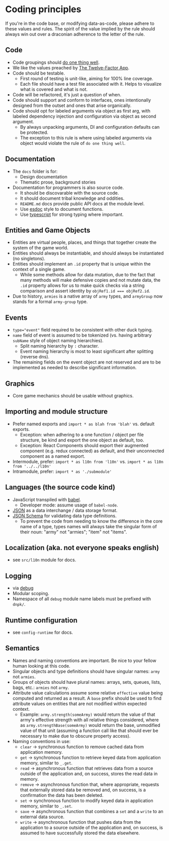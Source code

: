 # Coding principles

If you're in the code base, or modifying data-as-code, please adhere to these values and rules. The spirit of the value implied by the rule should always win out over a draconian adherence to the letter of the rule.

## Code

* Code groupings should [do one thing well](https://en.wikipedia.org/wiki/Unix_philosophy).
* We like the values preached by [The Twelve-Factor App](https://12factor.net/config).
* Code should be testable.
    * First round of testing is unit-like, aiming for 100% line coverage.
    * Each file should have a test file associated with it. Helps to visualize what is covered and what is not.
* Code will be refactored, it's just a question of when.
* Code should support and conform to interfaces, ones intentionally designed from the outset and ones that arise organically.
* Code should opt for labeled arguments via object as first arg, with labeled dependency injection and configuration via object as second argument.
    * By always unpacking arguments, DI and configuration defaults can be protected.
    * The exception to this rule is where using labeled arguments via object would violate the rule of `do one thing well`.

## Documentation

* The `docs` folder is for:
    * Design documentation
    * Thematic prose, background stories
* Documentation for programmers is also source code.
    * It should be discovarable with the source code.
    * It should document tribal knowledge and oddities.
    * `README.md` docs provide public API docs at the module level.
    * Use [esdoc](https://esdoc.org/) style to document functions.
    * Use [typescript](https://www.typescriptlang.org/) for strong typing where important.

## Entities and Game Objects

* Entities are virtual people, places, and things that together create the system of the game world.
* Entities should always be instantiable, and should always be instantiated (no singletons).
* Entities should implement an `.id` property that is unique within the context of a single game.
    * While some methods allow for data mutation, due to the fact that many methods will make defensive copies and not mutate data, the `.id` property allows for us to make quick checks via a string comparison and assert identity by `objRef1.id === objRef2.id`.
* Due to history, `armies` is a native array of `army` types, and `armyGroup` now stands for a formal `army-group` type.

## Events

* `type="event"` field required to be consistent with other duck typing.
* `name` field of event is assumed to be tokenized (vs. having arbitrary `subName` style of object naming hierarchies).
    * Split naming hierarchy by `:` character.
    * Event naming hierarchy is most to least significant after splitting (reverse dns).
* The remaining fields on the event object are not reserved and are to be implemented as needed to describe significant information.

## Graphics

* Core game mechanics should be usable without graphics.

## Importing and module structure

* Prefer named exports and `import * as blah from 'blah'` vs. default exports.
    * Exception: when adhering to a one function / object per file structure, be kind and export the one object as default, too.
    * Exception: React Components should export their augmented component (e.g. redux connected) as default, and their unconnected component as a named export.
* Intermodule, prefer: `import * as l10n from 'l10n'` vs. `import * as l10n from '../../l10n'`
* Intramodule, prefer: `import * as './submodule'`

## Languages (the source code kind)

* JavaScript transpiled with [babel](https://babeljs.io/).
    * Developer mode: assume usage of `babel-node`.
* [JSON](http://json.org/) as a data interchange / data storage format.
* [JSON Schema](https://json-schema.org) for validating data type definitions.
    * To prevent the code from needing to know the difference in the core name of a type, types names will always take the singular form of their noun: "army" not "armies"; "item" not "items".

## Localization (aka. not everyone speaks english)

* see `src/l10n` module for docs.

## Logging

* via [debug](https://github.com/visionmedia/debug)
* Modular scoping.
* Namespace of all `debug` module name labels must be prefixed with `dnpk/`.

## Runtime configuration

* see `config-runtime` for docs.

## Semantics

* Names and naming conventions are important. Be nice to your fellow human looking at this code.
* Singular objects and type definitions should have singular names: `army` not `armies`.
* Groups of objects should have plural names: arrays, sets, queues, lists, bags, etc.: `armies` not `army`.
* Attribute value calculations assume some relative `effective` value being computed and returned as a result. A `base` prefix should be used to find attribute values on entities that are not modified within expected context.
    * Example: `army.strength(someArmy)` would return the value of that army's effective strength with all relative things considered, where as `army.strengthBase(someArmy)` would return the base, unmodified value of that unit (assuming a function call like that should ever be necessary to make due to obscure property access).
* Naming conventions in use:
    * `clear` -> synchronous function to remove cached data from application memory.
    * `get` -> synchronous function to retrieve keyed data from application memory, similar to `_.get`.
    * `read` -> asynchronous function that retrieves data from a source outside of the application and, on success, stores the read data in memory.
    * `remove` -> asynchronous function that, where appropriate, requests that externally stored data be removed and, on success, is a confirmation the data has been deleted.
    * `set` -> synchronous function to modify keyed data in application memory, similar to `_.set`.
    * `save` -> asynchronous function that combines a `set` and a `write` to an external data source.
    * `write` -> asynchronous function that pushes data from the application to a source outside of the application and, on success, is assumed to have successfully stored the data elsewhere.
